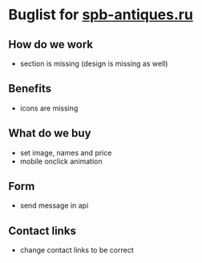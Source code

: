 # Buglist for [spb-antiques.ru](./README.md)

## How do we work

-   section is missing (design is missing as well)

## Benefits

-   icons are missing

## What do we buy

-   set image, names and price
-   mobile onclick animation

## Form

-   send message in api

## Contact links

-   change contact links to be correct
